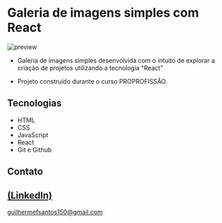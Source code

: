 # Galeria de imagens simples com React

![preview](https://github.com/GuilhermeSK2/Galeria-de-imagens-com-React/assets/139295562/4a272078-a213-4d26-94e3-34a84ed993bf)

 
 - Galeria de imagens simples desenvolvida com o intuito de explorar a criação de projetos utilizando a tecnologia "React"

 - Projeto construído durante o curso PROPROFISSÃO.

## Tecnologias

- HTML
- CSS
- JavaScript
- React
- Git e Github

## Contato
[(LinkedIn)](https://www.linkedin.com/in/guilherme-freitas-9901a220b/)
-----
guilhermefsantos150@gmail.com
